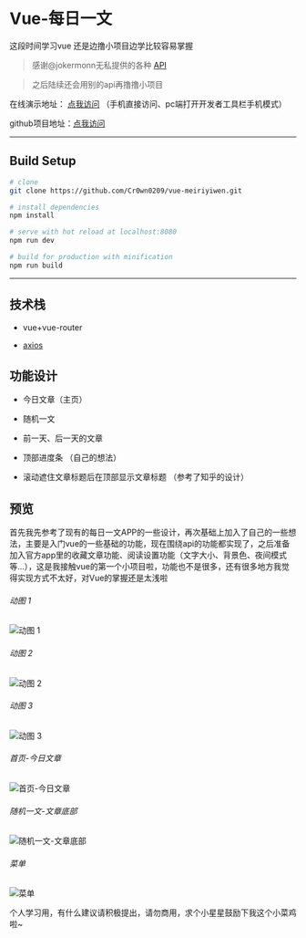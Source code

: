# Vue-每日一文
这段时间学习vue 还是边撸小项目边学比较容易掌握

>感谢@jokermonn无私提供的各种 [API](https://github.com/jokermonn/-Api)

>之后陆续还会用别的api再撸撸小项目

在线演示地址： [点我访问](http://www.cr0wn0209.me/vue-meiriyiwen)
（手机直接访问、pc端打开开发者工具栏手机模式）

github项目地址：[点我访问](https://github.com/Cr0wn0209/vue-meiriyiwen)

---
## Build Setup

``` bash
# clone
git clone https://github.com/Cr0wn0209/vue-meiriyiwen.git

# install dependencies
npm install

# serve with hot reload at localhost:8080
npm run dev

# build for production with minification
npm run build
```
---
## 技术栈

 - vue+vue-router

 - [axios](https://www.npmjs.com/package/axios)

## 功能设计

 - 今日文章（主页）

 - 随机一文

 - 前一天、后一天的文章

 - 顶部进度条 （自己的想法）

 - 滚动遮住文章标题后在顶部显示文章标题 （参考了知乎的设计）

## 预览

首先我先参考了现有的每日一文APP的一些设计，再次基础上加入了自己的一些想法，主要是入门vue的一些基础的功能，现在围绕api的功能都实现了，之后准备加入官方app里的收藏文章功能、阅读设置功能（文字大小、背景色、夜间模式等...），这是我接触vue的第一个小项目啦，功能也不是很多，还有很多地方我觉得实现方式不太好，对Vue的掌握还是太浅啦

###### 动图 1
![动图 1](./res/meiriyiwen-1.gif)

###### 动图 2
![动图 2](./res/meiriyiwen-2.gif)

###### 动图 3
![动图 3](./res/meiriyiwen-3.gif)

###### 首页-今日文章
![首页-今日文章](./res/meiriyiwen-index.png)

###### 随机一文-文章底部
![随机一文-文章底部](./res/meiriyiwen-bottom.png)

###### 菜单
![菜单](./res/meiriyiwen-sidemenu-2.png)

个人学习用，有什么建议请积极提出，请勿商用，求个小星星鼓励下我这个小菜鸡啦~
